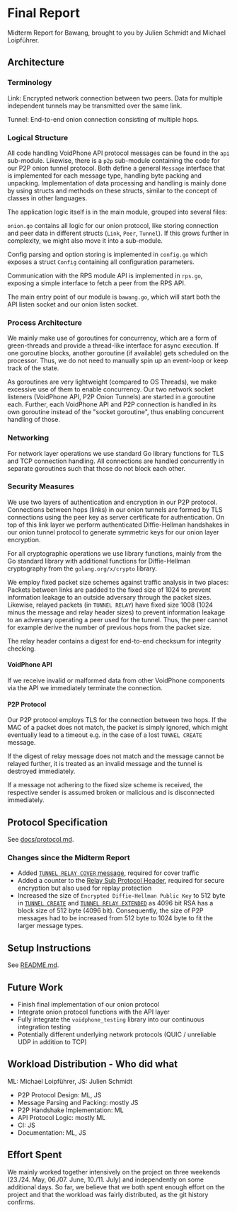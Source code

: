 # Final Report

Midterm Report for Bawang, brought to you by Julien Schmidt and Michael Loipführer.


## Architecture

### Terminology

Link: Encrypted network connection between two peers. Data for multiple independent tunnels may be transmitted over the same link.

Tunnel: End-to-end onion connection consisting of multiple hops.


### Logical Structure

All code handling VoidPhone API protocol messages can be found in the `api` sub-module.
Likewise, there is a `p2p` sub-module containing the code for our P2P onion tunnel protocol.
Both define a general `Message` interface that is implemented for each message type, handling byte packing and unpacking. Implementation of data processing and handling is mainly done by using structs and methods on these structs, similar to the concept of classes in other languages.

The application logic itself is in the main module, grouped into several files:

`onion.go` contains all logic for our onion protocol, like storing connection and peer data in different structs (`Link`, `Peer`, `Tunnel`).
If this grows further in complexity, we might also move it into a sub-module.

Config parsing and option storing is implemented in `config.go` which exposes a struct `Config` containing all configuration parameters.

Communication with the RPS module API is implemented in `rps.go`, exposing a simple interface to fetch a peer from the RPS API.

The main entry point of our module is `bawang.go`, which will start both the API listen socket and our onion listen socket.


### Process Architecture

We mainly make use of goroutines for concurrency, which are a form of green-threads and provide a thread-like interface for async execution. If one goroutine blocks, another goroutine (if available) gets scheduled on the processor. Thus, we do not need to manually spin up an event-loop or keep track of the state. 

As goroutines are very lightweight (compared to OS Threads), we make excessive use of them to enable concurrency. Our two network socket listeners (VoidPhone API, P2P Onion Tunnels) are started in a goroutine each. Further, each VoidPhone API and P2P connection is handled in its own goroutine instead of the "socket goroutine", thus enabling concurrent handling of those.


### Networking

For network layer operations we use standard Go library functions for TLS and TCP connection handling. All connections are handled concurrently in separate goroutines such that those do not block each other.


### Security Measures

We use two layers of authentication and encryption in our P2P protocol.
Connections between hops (links) in our onion tunnels are formed by TLS connections using the peer key as server certificate for authentication.
On top of this link layer we perform authenticated Diffie-Hellman handshakes in our onion tunnel protocol to generate symmetric keys for our onion layer encryption.

For all cryptographic operations we use library functions, mainly from the Go standard library with additional functions for Diffie-Hellman cryptography from the `golang.org/x/crypto` library.

We employ fixed packet size schemes against traffic analysis in two places:
Packets between links are padded to the fixed size of 1024 to prevent information leakage to an outside adversary through the packet sizes.
Likewise, relayed packets (in `TUNNEL RELAY`) have fixed size 1008 (1024 minus the message and relay header sizes) to prevent information leakage to an adversary operating a peer used for the tunnel. Thus, the peer cannot for example derive the number of previous hops from the packet size.

The relay header contains a digest for end-to-end checksum for integrity checking.


#### VoidPhone API

If we receive invalid or malformed data from other VoidPhone components via the API we immediately terminate the connection.


#### P2P Protocol

Our P2P protocol employs TLS for the connection between two hops. If the MAC of a packet does not match, the packet is simply ignored, which might eventually lead to a timeout e.g. in the case of a lost `TUNNEL CREATE` message.

If the digest of relay message does not match and the message cannot be relayed further, it is treated as an invalid message and the tunnel is destroyed immediately.

If a message not adhering to the fixed size scheme is received, the respective sender is assumed broken or malicious and is disconnected immediately.


## Protocol Specification

See [docs/protocol.md](../protocol.md).

### Changes since the Midterm Report

* Added [`TUNNEL RELAY COVER` message](../protocol.md#tunnel-relay-cover), required for cover traffic
* Added a counter to the [Relay Sub Protocol Header](../protocol.md#relay-sub-protocol-header), required for secure encryption but also used for replay protection
* Increased the size of `Encrypted Diffie-Hellman Public Key` to   512 byte in [`TUNNEL CREATE`](../protocol.md#tunnel-create) and [`TUNNEL RELAY EXTENDED`](../protocol.md#tunnel-relay-extended) as 4096 bit RSA has a block size of 512 byte (4096 bit). Consequently, the size of P2P messages had to be increased from 512 byte to 1024 byte to fit the larger message types.

## Setup Instructions

See [README.md](../../README.md).


## Future Work

- Finish final implementation of our onion protocol
- Integrate onion protocol functions with the API layer
- Fully integrate the `voidphone_testing` library into our continuous integration testing
- Potentially different underlying network protocols (QUIC / unreliable UDP in addition to TCP)


## Workload Distribution - Who did what

ML: Michael Loipführer, JS: Julien Schmidt

- P2P Protocol Design: ML, JS
- Message Parsing and Packing: mostly JS
- P2P Handshake Implementation: ML
- API Protocol Logic: mostly ML
- CI: JS
- Documentation: ML, JS


## Effort Spent

We mainly worked together intensively on the project on three weekends (23./24. May, 06./07. June, 10./11. July) and independently on some additional days. So far, we believe that we both spent enough effort on the project and that the workload was fairly distributed, as the git history confirms.


